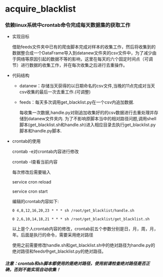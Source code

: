 # acquire_blacklist

### 依赖linux系统中crontab命令完成每天数据集的获取工作

- 实现目标

  借助feeds文件夹中已有的爬虫脚本完成对样本的收集工作，然后将收集到的数据整合成一个DataFrame导入到datanew文件夹的csv文件中，为了减少由于网络等原因引起的数据不等的影响，这里在每天的六个固定时间点（可调节）进行数据的收集工作，并在每次收集之后进行去重操作。


- 代码结构

  - datanew：存储当天获得的以日期命名的csv文件,当晚的11点完成对当天csv收集的最后一次去重工作.(可调整)

  - feeds：每天多次调用get_blacklist.py在一个csv内追加数据.

     每收集一次数据,handle.py对刚追加收集好的的csv数据进行去重处理并存储到datanew文件夹内.
     为了不影响原脚本当中的相对路径问题,调用shell脚本(get_blacklist.sh和handle.sh)进入相应目录去执行get_blacklist.py脚本和handle.py脚本.


- crontab的使用

  crontab -e对crontab内容进行修改

  crontab -l查看当前内容

  每次修改后需要输入

  service cron reload

  service cron start

  编辑的crontab内容如下:
      
  
      0 4,8,12,16,20,23 * * * sh /root/get_blacklist/handle.sh
       
      0 2,6,10,14,18,21 * * * sh /root/get_blacklist/get_blacklist.sh
  


  以上是个人crontab内容的修改，crontab前五个参数分别是日，月，周，月，年。后面是执行的命令，需要采用绝对路径

  使用之前需要修改handle.sh和get_blacklist.sh中的绝对路径为handle.py的绝对路径和feeds中get_blacklist.py的绝对路径。

##### 注意：crontab和sh脚本都使用的是绝对路径，使用前请检查绝对路径是否正确，否则不能实现自动收集！
